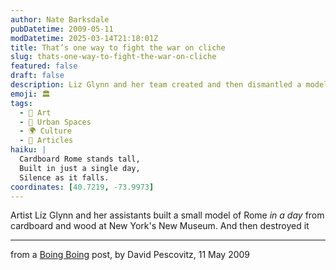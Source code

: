```yaml
---
author: Nate Barksdale
pubDatetime: 2009-05-11
modDatetime: 2025-03-14T21:18:01Z
title: That’s one way to fight the war on cliche
slug: thats-one-way-to-fight-the-war-on-cliche
featured: false
draft: false
description: Liz Glynn and her team created and then dismantled a model of Rome in a day at New York's New Museum.
emoji: 🏛️
tags:
  - 🎨 Art
  - 🌆 Urban Spaces
  - 🌍 Culture
  - 📖 Articles
haiku: |
  Cardboard Rome stands tall,  
  Built in just a single day,  
  Silence as it falls.
coordinates: [40.7219, -73.9973]
---
```


Artist Liz Glynn and her assistants built a small model of Rome _in a day_ from cardboard and wood at New York's New Museum. And then destroyed it

---

from a [Boing Boing](http://web.archive.org/web/20241102115613/https://boingboing.net/2009/05/11/rome-model-built-in.html) post, by David Pescovitz, 11 May 2009
